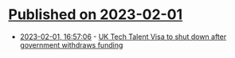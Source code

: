 # [Published on 2023-02-01](index.md)

* [2023-02-01, 16:57:06](https://news.ycombinator.com/item?id=34613408) - [UK Tech Talent Visa to shut down after government withdraws funding](https://sifted.eu/articles/tech-nation-shutting-down/)
